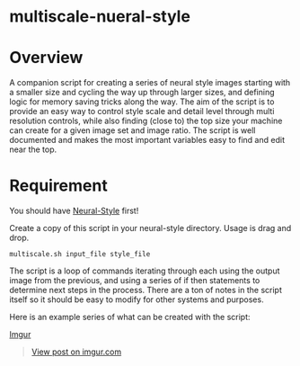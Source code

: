 # multiscale-nueral-style
# Overview
A companion script for creating a series of neural style images starting with a smaller size and cycling the way up through larger sizes, and defining logic for memory saving tricks along the way. The aim of the script is to provide an easy way to control style scale and detail level through multi resolution controls, while also finding (close to) the top size your machine can create for a given image set and image ratio. The script is well documented and makes the most important variables easy to find and edit near the top.

# Requirement
You should have [Neural-Style](https://github.com/jcjohnson/neural-style/) first!


Create a copy of this script in your neural-style directory. Usage is drag and drop.

`multiscale.sh input_file style_file`


The script is a loop of commands iterating through each using the output image from the previous, and using a series of if then statements to determine next steps in the process. There are a ton of notes in the script itself so it should be easy to modify for other systems and purposes.

Here is an example series of what can be created with the script:

[Imgur](http://i.imgur.com/dIlrNW7.jpg)


<blockquote class="imgur-embed-pub" lang="en" data-id="0TCApCR"><a href="//imgur.com/0TCApCR">View post on imgur.com</a></blockquote><script async src="//s.imgur.com/min/embed.js" charset="utf-8"></script>
